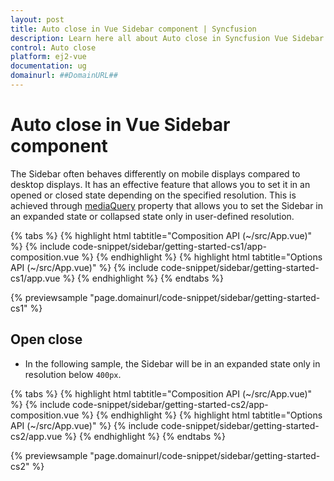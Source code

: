 ```yaml
---
layout: post
title: Auto close in Vue Sidebar component | Syncfusion
description: Learn here all about Auto close in Syncfusion Vue Sidebar component of Syncfusion Essential JS 2 and more.
control: Auto close 
platform: ej2-vue
documentation: ug
domainurl: ##DomainURL##
---
```


# Auto close in Vue Sidebar component

The Sidebar often behaves differently on mobile displays compared to desktop displays. It has an effective feature that allows you to set it in an opened or closed state depending on the specified resolution. This is achieved through [mediaQuery](https://ej2.syncfusion.com/vue/documentation/api/sidebar/#mediaquery) property that allows you to set the Sidebar in an expanded state or collapsed state only in user-defined resolution.

{% tabs %}
{% highlight html tabtitle="Composition API (~/src/App.vue)" %}
{% include code-snippet/sidebar/getting-started-cs1/app-composition.vue %}
{% endhighlight %}
{% highlight html tabtitle="Options API (~/src/App.vue)" %}
{% include code-snippet/sidebar/getting-started-cs1/app.vue %}
{% endhighlight %}
{% endtabs %}
        
{% previewsample "page.domainurl/code-snippet/sidebar/getting-started-cs1" %}

## Open close

* In the following sample, the Sidebar will be in an expanded state only in resolution below `400px`.

{% tabs %}
{% highlight html tabtitle="Composition API (~/src/App.vue)" %}
{% include code-snippet/sidebar/getting-started-cs2/app-composition.vue %}
{% endhighlight %}
{% highlight html tabtitle="Options API (~/src/App.vue)" %}
{% include code-snippet/sidebar/getting-started-cs2/app.vue %}
{% endhighlight %}
{% endtabs %}
        
{% previewsample "page.domainurl/code-snippet/sidebar/getting-started-cs2" %}